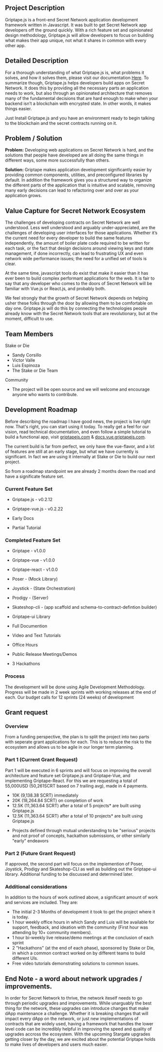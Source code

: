 ## Project Description
Griptape.js is a front-end Secret Network application development framework written in Javascript. It was built to get Secret Network app developers off the ground quickly. With a rich feature set and opinionated design methodology, Griptape.js will allow developers to focus on building what makes their app unique, not what it shares in common with every other app.

## Detailed Description
For a thorough understanding of what Griptape.js is, what problems it solves, and how it solves them, please visit our documentation [Here](https://docs.vue.griptapejs.com). To summarize though, Griptape.js helps developers build apps on Secret Network. It does this by providing all the necessary parts an application needs to work, but also through an opinionated architecture that removes many of the fundamental decisions that are hard enough to make when your backend isn’t a blockchain with encrypted state. In other words, it makes things easier.

Just Install Griptape.js and you have an environment ready to begin talking to the blockchain and the secret contracts running on it.

## Problem / Solution
**Problem:** Developing web applications on Secret Network is hard, and the solutions that people have developed are all doing the same things in different ways, some more successfully than others.

**Solution:** Griptape makes application development significantly easier by providing common components, utilities, and preconfigured libraries by default. In addition the framework gives you a structured way to organize the different parts of the application that is intuitive and scalable, removing many early decisions can lead to refactoring over and over as your application grows.

## Value Capture for Secret Network Ecosystem
The challenges of developing contracts on Secret Network are well understood. Less well understood and arguably under-appreciated, are the challenges of developing user interfaces for those applications. Whether it’s the current need for every developer to build the same features independently, the amount of boiler plate code required to be written for each task, or the fact that design decisions around viewing keys and state management, if done incorrectly, can lead to frustrating UX and even network wide performance issues; the need for a unified set of tools is clear.

At the same time, javascript tools do exist that make it easier than it has ever been to build complex performant applications for the web. It is fair to say that any developer who comes to the doors of Secret Network will be familiar with Vue.js or React.js, and probably both.

We feel strongly that the growth of Secret Network depends on helping usher these folks through the door by allowing them to be comfortable on day one. Griptape.js will do this by connecting the technologies people already know with the Secret Network tools that are revolutionary, but at the moment, difficult to use.

## Team Members

Stake or Die
  - Sandy Corsillo
  - Victor Valle
  - Luis Espinoza
  - The Stake or Die Team

Community
  - The project will be open source and we will welcome and encourage anyone who wants to contribute.

## Development Roadmap

Before describing the roadmap I have good news, the project is live right now.
That's right, you can start using it today. To really get a feel for our vision, read technical documentation, and even follow a simple tutorial to build a functional app, visit [griptapejs.com](https://griptapejs.com) & [docs.vue.griptapejs.com](https://docs.vue.griptapejs.com).

The current build is far from perfect, we only have the vue-flavor, and a lot of features are still at an early stage, but what we have currently is significant. In fact we are using it internally at Stake or Die to build our next project.

So from a roadmap standpoint we are already 2 months down the road and have a significate feature set.

### Current Feature Set
- Griptape.js - v0.2.12
- Griptape-vue.js - v0.2.22

- Early Docs
- Partial Tutorial
### Completed Feature Set
- Griptape - v1.0.0
- Griptape-vue - v1.0.0
- Griptape-react - v1.0.0
- Poser - (Mock Library)
- Joystick - (State Orchestration)
- Prodigy - (Server)
- Skateshop-cli - (app scaffold and schema-to-contract-defintion builder)
- Griptape-ui Library

- Full Documention
- Video and Text Tutorials
- Office Hours
- Public Release Meetings/Demos
- 3 Hackathons
### Process
The development will be done using Agile Development Methodology. Progress will be made in 2 week sprints with working releases at the end of each. Our budget calls for 12 sprints (24 weeks) of development

## Grant request

### Overview
From a funding perspective, the plan is to split the project into two parts with seperate grant applications for each. This is to reduce the risk to the ecosystem and allows us to be agile in our longer term planning. 
### Part 1 (Current Grant Request)
Part 1 will be executed in 6 sprints and will focus on improving the overall architecture and feature set Griptape.js and Griptape-Vue, and implementing Griptape-React. For this we are requesting a total of 55,000USD (50,261SCRT based on 7 trailing avg), made in 4 payments.

 - 10K (9,138.38 SCRT) immediately
 - 20K (18,264.84 SCRT) on completion of work
 - 12.5K (11,363.64 SCRT) after a total of 5 projects* are built using Griptape.js
 - 12.5K (11,363.64 SCRT) after a total of 10 projects* are built using Griptape.js

 * Projects defined through mutual understanding to be "serious" projects and not proof of concepts, hackathon submissions, or other similarly "early" endeavors
### Part 2 (Future Grant Request)

If approved, the second part will focus on the implemention of Poser, Joystick, Prodigy and Skateshop-CLI as well as building out the Griptape-ui library. Additional funding to be discussed and determined later.

### Additional considerations

In addition to the hours of work outlined above, a significant amount of work and services are included. They are:

- The initial 2-3 Months of development it took to get the project where it is today.
- 1 hour weekly office hours in which Sandy and Luis will be available for support, feedback, and ideation with the community (First hour was attending by 10+ community members).
- 1 hour bi-weekly live release/demo meetings at the conclusion of each sprint
- 2 "Hackathons" (at the end of each phase), sponsored by Stake or Die, in which a common contract worked on by different teams to build different UIs.
- Free video tutorials demonstrating solutions to common issues.

## End Note - a word about network upgrades / improvements.

In order for Secret Network to thrive, the network iteself needs to go through periodic upgrades and improvements. While unarguably the best thing for the network, these upgrades can introduce changes that make dApp maintenance a challenge. Whether it is breaking changes that will impact every dApp on the network, or just new implementations of contracts that are widely used, having a framework that handles the lower level code can be incredibly helpful in improving the speed and quality of upgrades accross the ecosystem. With the upcoming Stargate upgrades getting closer by the day, we are excited about the potential Griptape holds to make lives of developers and users much easier.